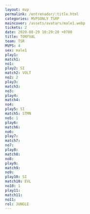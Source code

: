 ```yaml
---
layout: mvp
permalink: /entrenador/:title.html
categories: MVPSONLY TSRP
maincover: /assets/avatars/male1.webp
tickets: 2
date: 2020-08-29 10:29:20 +0700
title: TONYVAL
team: TSR
MVPS: 4
sex: male1
play1: 
match1: 
no1: 
play2: SI
match2: VOLT
no2: 2
play3: 
match3: 
no3: 
play4: 
match4: 
no4: 
play5: SI
match5: STMN
no5: 1
play6: 
match6: 
no6: 
play7: 
match7: 
no7: 
play8: 
match8: 
no8: 
play9: 
match9: 
no9: 
play10: SI
match10: EVL
no10: 1
play11: 
match11: 
no11: 
rol: JUNGLE
---
```

